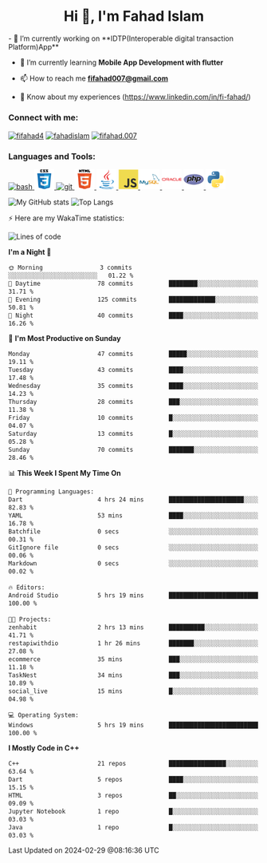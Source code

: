 <h1 align="center">Hi 👋, I'm Fahad Islam</h1>
- 🔭 I’m currently working on **IDTP(Interoperable digital transaction Platform)App**

- 🌱 I’m currently learning **Mobile App Development with flutter**

- 📫 How to reach me **fifahad007@gmail.com**

- 📄 Know about my experiences (https://www.linkedin.com/in/fi-fahad/)

<h3 align="left">Connect with me:</h3>
<p align="left">
<a href="https://twitter.com/fifahad4" target="blank"><img align="center" src="https://raw.githubusercontent.com/rahuldkjain/github-profile-readme-generator/master/src/images/icons/Social/twitter.svg" alt="fifahad4" height="30" width="40" /></a>
<a href="https://www.linkedin.com/in/fi-fahad/" target="blank"><img align="center" src="https://raw.githubusercontent.com/rahuldkjain/github-profile-readme-generator/master/src/images/icons/Social/linked-in-alt.svg" alt="fahadislam" height="30" width="40" /></a>
<a href="https://fb.com/fifahad.007" target="blank"><img align="center" src="https://raw.githubusercontent.com/rahuldkjain/github-profile-readme-generator/master/src/images/icons/Social/facebook.svg" alt="fifahad.007" height="30" width="40" /></a>
</p>

<h3 align="left">Languages and Tools:</h3>
<p align="left"> <a href="https://www.gnu.org/software/bash/" target="_blank" rel="noreferrer"> <img src="https://www.vectorlogo.zone/logos/gnu_bash/gnu_bash-icon.svg" alt="bash" width="40" height="40"/> </a> <a href="https://www.w3schools.com/css/" target="_blank" rel="noreferrer"> <img src="https://raw.githubusercontent.com/devicons/devicon/master/icons/css3/css3-original-wordmark.svg" alt="css3" width="40" height="40"/> </a> <a href="https://git-scm.com/" target="_blank" rel="noreferrer"> <img src="https://www.vectorlogo.zone/logos/git-scm/git-scm-icon.svg" alt="git" width="40" height="40"/> </a> <a href="https://www.w3.org/html/" target="_blank" rel="noreferrer"> <img src="https://raw.githubusercontent.com/devicons/devicon/master/icons/html5/html5-original-wordmark.svg" alt="html5" width="40" height="40"/> </a> <a href="https://www.java.com" target="_blank" rel="noreferrer"> <img src="https://raw.githubusercontent.com/devicons/devicon/master/icons/java/java-original.svg" alt="java" width="40" height="40"/> </a> <a href="https://developer.mozilla.org/en-US/docs/Web/JavaScript" target="_blank" rel="noreferrer"> <img src="https://raw.githubusercontent.com/devicons/devicon/master/icons/javascript/javascript-original.svg" alt="javascript" width="40" height="40"/> </a> <a href="https://www.mysql.com/" target="_blank" rel="noreferrer"> <img src="https://raw.githubusercontent.com/devicons/devicon/master/icons/mysql/mysql-original-wordmark.svg" alt="mysql" width="40" height="40"/> </a> <a href="https://www.oracle.com/" target="_blank" rel="noreferrer"> <img src="https://raw.githubusercontent.com/devicons/devicon/master/icons/oracle/oracle-original.svg" alt="oracle" width="40" height="40"/> </a> <a href="https://www.php.net" target="_blank" rel="noreferrer"> <img src="https://raw.githubusercontent.com/devicons/devicon/master/icons/php/php-original.svg" alt="php" width="40" height="40"/> </a> <a href="https://www.python.org" target="_blank" rel="noreferrer"> <img src="https://raw.githubusercontent.com/devicons/devicon/master/icons/python/python-original.svg" alt="python" width="40" height="40"/> </a> </p>

![My GitHub stats](https://github-readme-stats.vercel.app/api?username=Fahaddada47&show_icons=true&theme=radical)
![Top Langs](https://github-readme-stats.vercel.app/api/top-langs/?username=Fahaddada47&layout=donut)


⚡ Here are my WakaTime statistics:

<!--START_SECTION:waka-->
![Lines of code](https://img.shields.io/badge/From%20Hello%20World%20I%27ve%20Written-353.7%20thousand%20lines%20of%20code-blue)

**I'm a Night 🦉** 

```text
🌞 Morning                3 commits           ░░░░░░░░░░░░░░░░░░░░░░░░░   01.22 % 
🌆 Daytime                78 commits          ████████░░░░░░░░░░░░░░░░░   31.71 % 
🌃 Evening                125 commits         █████████████░░░░░░░░░░░░   50.81 % 
🌙 Night                  40 commits          ████░░░░░░░░░░░░░░░░░░░░░   16.26 % 
```
📅 **I'm Most Productive on Sunday** 

```text
Monday                   47 commits          █████░░░░░░░░░░░░░░░░░░░░   19.11 % 
Tuesday                  43 commits          ████░░░░░░░░░░░░░░░░░░░░░   17.48 % 
Wednesday                35 commits          ████░░░░░░░░░░░░░░░░░░░░░   14.23 % 
Thursday                 28 commits          ███░░░░░░░░░░░░░░░░░░░░░░   11.38 % 
Friday                   10 commits          █░░░░░░░░░░░░░░░░░░░░░░░░   04.07 % 
Saturday                 13 commits          █░░░░░░░░░░░░░░░░░░░░░░░░   05.28 % 
Sunday                   70 commits          ███████░░░░░░░░░░░░░░░░░░   28.46 % 
```


📊 **This Week I Spent My Time On** 

```text
💬 Programming Languages: 
Dart                     4 hrs 24 mins       █████████████████████░░░░   82.83 % 
YAML                     53 mins             ████░░░░░░░░░░░░░░░░░░░░░   16.78 % 
Batchfile                0 secs              ░░░░░░░░░░░░░░░░░░░░░░░░░   00.31 % 
GitIgnore file           0 secs              ░░░░░░░░░░░░░░░░░░░░░░░░░   00.06 % 
Markdown                 0 secs              ░░░░░░░░░░░░░░░░░░░░░░░░░   00.02 % 

🔥 Editors: 
Android Studio           5 hrs 19 mins       █████████████████████████   100.00 % 

🐱‍💻 Projects: 
zenhabit                 2 hrs 13 mins       ██████████░░░░░░░░░░░░░░░   41.71 % 
restapiwithdio           1 hr 26 mins        ███████░░░░░░░░░░░░░░░░░░   27.08 % 
ecommerce                35 mins             ███░░░░░░░░░░░░░░░░░░░░░░   11.18 % 
TaskNest                 34 mins             ███░░░░░░░░░░░░░░░░░░░░░░   10.89 % 
social_live              15 mins             █░░░░░░░░░░░░░░░░░░░░░░░░   04.98 % 

💻 Operating System: 
Windows                  5 hrs 19 mins       █████████████████████████   100.00 % 
```

**I Mostly Code in C++** 

```text
C++                      21 repos            ████████████████░░░░░░░░░   63.64 % 
Dart                     5 repos             ████░░░░░░░░░░░░░░░░░░░░░   15.15 % 
HTML                     3 repos             ██░░░░░░░░░░░░░░░░░░░░░░░   09.09 % 
Jupyter Notebook         1 repo              █░░░░░░░░░░░░░░░░░░░░░░░░   03.03 % 
Java                     1 repo              █░░░░░░░░░░░░░░░░░░░░░░░░   03.03 % 
```




 Last Updated on 2024-02-29 @08:16:36 UTC
<!--END_SECTION:waka-->
